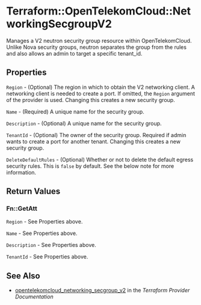 # Terraform::OpenTelekomCloud::NetworkingSecgroupV2

Manages a V2 neutron security group resource within OpenTelekomCloud.
Unlike Nova security groups, neutron separates the group from the rules
and also allows an admin to target a specific tenant_id.

## Properties

`Region` - (Optional) The region in which to obtain the V2 networking client.
A networking client is needed to create a port. If omitted, the
`Region` argument of the provider is used. Changing this creates a new
security group.

`Name` - (Required) A unique name for the security group.

`Description` - (Optional) A unique name for the security group.

`TenantId` - (Optional) The owner of the security group. Required if admin
wants to create a port for another tenant. Changing this creates a new
security group.

`DeleteDefaultRules` - (Optional) Whether or not to delete the default
egress security rules. This is `false` by default. See the below note
for more information.


## Return Values

### Fn::GetAtt

`Region` - See Properties above.

`Name` - See Properties above.

`Description` - See Properties above.

`TenantId` - See Properties above.

## See Also

* [opentelekomcloud_networking_secgroup_v2](https://www.terraform.io/docs/providers/opentelekomcloud/r/networking_secgroup_v2.html) in the _Terraform Provider Documentation_